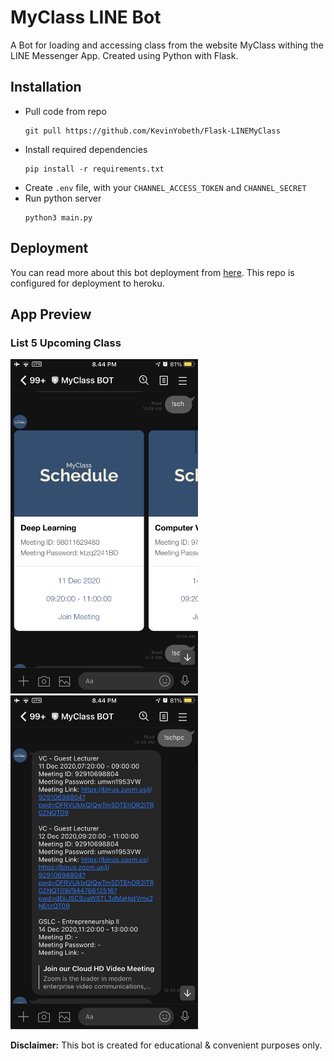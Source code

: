 # MyClass LINE Bot

A Bot for loading and accessing class from the website MyClass withing the LINE Messenger App. Created using Python with Flask.

## Installation

-   Pull code from repo
    ```
    git pull https://github.com/KevinYobeth/Flask-LINEMyClass
    ```
-   Install required dependencies
    ```
    pip install -r requirements.txt
    ```
-   Create `.env` file, with your `CHANNEL_ACCESS_TOKEN` and `CHANNEL_SECRET`
-   Run python server
    ```
    python3 main.py
    ```

## Deployment
You can read more about this bot deployment from [here](https://developers.line.biz/en/docs/messaging-api/building-bot/). This repo is configured for deployment to heroku.

## App Preview
### List 5 Upcoming Class
<img src="assets/class_card.jpg" width=300 style="margin-right: 10px" /> <img src="assets/class_text.jpg" width=300 />

**Disclaimer:** This bot is created for educational & convenient purposes only.